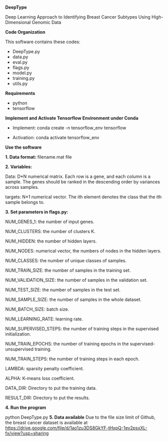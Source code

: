 **DeepType**

Deep Learning Approach to Identifying Breast Cancer Subtypes Using High-Dimensional Genomic Data 

**Code Organization**

This software contains these codes:

- DeepType.py
- data.py
- eval.py
- flags.py
- model.py
- training.py
- utils.py

**Requirements**

- python
- tensorflow

**Implement and Activate Tensorflow Environment under Conda**

- Implement:
conda create -n tensorflow_env tensorflow

- Activation:
conda activate tensorflow_env

**Use the software**

**1. Data format:** filename.mat file

**2. Variables:**

  Data: D*N numerical matrix. Each row is a gene, and each column is a sample. The genes should be ranked in the descending order by variances across samples.

  targets: N*1 numerical vector. The ith element denotes the class that the ith sample belongs to.

**3. Set parameters in flags.py:**

  NUM_GENES_1: the number of input genes. 

  NUM_CLUSTERS: the number of clusters K.

  NUM_HIDDEN: the number of hidden layers.

  NUM_NODES: numerical vector, the numbers of nodes in the hidden layers.

  NUM_CLASSES: the number of unique classes of samples.

  NUM_TRAIN_SIZE: the number of samples in the training set.

  NUM_VALIDATION_SIZE: the number of samples in the validation set.

  NUM_TEST_SIZE: the number of samples in the test set.

  NUM_SAMPLE_SIZE: the number of samples in the whole dataset.

  NUM_BATCH_SIZE: batch size.

  NUM_LEARNING_RATE: learning rate.

  NUM_SUPERVISED_STEPS: the number of training steps in the supervised initialization.

  NUM_TRAIN_EPOCHS: the number of training epochs in the supervised-unsupervised training.

  NUM_TRAIN_STEPS: the number of training steps in each epoch.

  LAMBDA: sparsity penalty coefficient.

  ALPHA: K-means loss coefficient.

  DATA_DIR: Directory to put the training data.

  RESULT_DIR: Directory to put the results.

**4. Run the program**

  python DeepType.py
**5. Data available**
Due to the file size limit of Github, the breast cancer dataset is available at https://drive.google.com/file/d/1ao1zu3DS8GkYF-tHxpQ-1ev2psxXL-fx/view?usp=sharing





